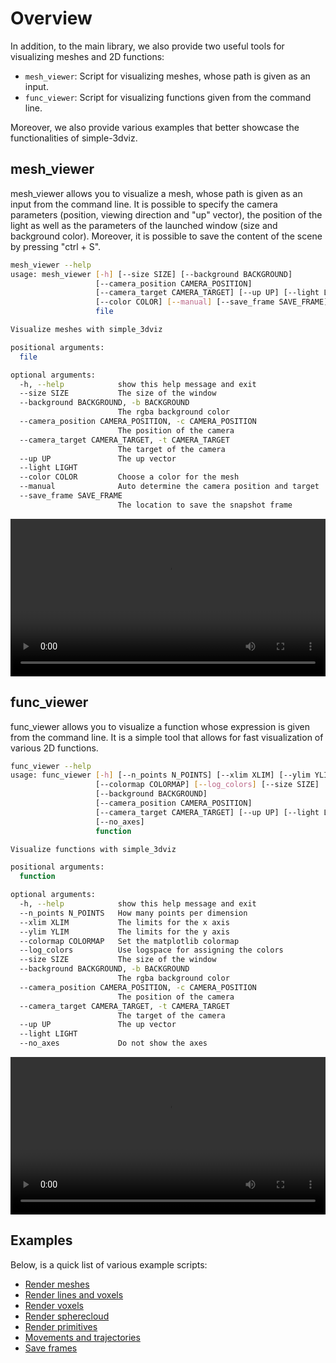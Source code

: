 # Overview

In addition, to the main library, we also provide two useful tools for
visualizing meshes and 2D functions:

- `mesh_viewer`: Script for visualizing meshes, whose path is given as an input.
- `func_viewer`: Script for visualizing functions given from the command line.

Moreover, we also provide various examples that better showcase the
functionalities of simple-3dviz.

## mesh_viewer

mesh_viewer allows you to visualize a mesh, whose path is given as an input
from the command line. It is possible to specify the camera parameters (position,
viewing direction and "up" vector), the position of the light as well as the
parameters of the launched window (size and background color). Moreover, it is
possible to save the content of the scene by pressing "ctrl + S".

```bash
mesh_viewer --help
usage: mesh_viewer [-h] [--size SIZE] [--background BACKGROUND]
                   [--camera_position CAMERA_POSITION]
                   [--camera_target CAMERA_TARGET] [--up UP] [--light LIGHT]
                   [--color COLOR] [--manual] [--save_frame SAVE_FRAME]
                   file

Visualize meshes with simple_3dviz

positional arguments:
  file

optional arguments:
  -h, --help            show this help message and exit
  --size SIZE           The size of the window
  --background BACKGROUND, -b BACKGROUND
                        The rgba background color
  --camera_position CAMERA_POSITION, -c CAMERA_POSITION
                        The position of the camera
  --camera_target CAMERA_TARGET, -t CAMERA_TARGET
                        The target of the camera
  --up UP               The up vector
  --light LIGHT
  --color COLOR         Choose a color for the mesh
  --manual              Auto determine the camera position and target
  --save_frame SAVE_FRAME
                        The location to save the snapshot frame
```

<div style="text-align: center;">
    <video controls width="100%">
        <source src="http://simple-3dviz.com/files/videos/mesh_viewer.mp4"
                type="video/mp4">
    </video>
</div>

## func_viewer

func_viewer allows you to visualize a function whose expression is given from
the command line. It is a simple tool that allows for fast visualization of
various 2D functions.

```bash
func_viewer --help
usage: func_viewer [-h] [--n_points N_POINTS] [--xlim XLIM] [--ylim YLIM]
                   [--colormap COLORMAP] [--log_colors] [--size SIZE]
                   [--background BACKGROUND]
                   [--camera_position CAMERA_POSITION]
                   [--camera_target CAMERA_TARGET] [--up UP] [--light LIGHT]
                   [--no_axes]
                   function

Visualize functions with simple_3dviz

positional arguments:
  function

optional arguments:
  -h, --help            show this help message and exit
  --n_points N_POINTS   How many points per dimension
  --xlim XLIM           The limits for the x axis
  --ylim YLIM           The limits for the y axis
  --colormap COLORMAP   Set the matplotlib colormap
  --log_colors          Use logspace for assigning the colors
  --size SIZE           The size of the window
  --background BACKGROUND, -b BACKGROUND
                        The rgba background color
  --camera_position CAMERA_POSITION, -c CAMERA_POSITION
                        The position of the camera
  --camera_target CAMERA_TARGET, -t CAMERA_TARGET
                        The target of the camera
  --up UP               The up vector
  --light LIGHT
  --no_axes             Do not show the axes
```

<div style="text-align: center;">
    <video controls width="100%">
        <source src="http://simple-3dviz.com/files/videos/func_viewer.mp4"
                type="video/mp4">
    </video>
</div>

## Examples

Below, is a quick list of various example scripts:

* [Render meshes](https://github.com/angeloskath/simple-3dviz/tree/master/examples/render_mesh.py)
* [Render lines and voxels](https://github.com/angeloskath/simple-3dviz/tree/master/examples/render_line_voxels.py)
* [Render voxels](https://github.com/angeloskath/simple-3dviz/tree/master/examples/render_voxels.py)
* [Render spherecloud](https://github.com/angeloskath/simple-3dviz/tree/master/examples/render_spherecloud.py)
* [Render primitives](https://github.com/angeloskath/simple-3dviz/tree/master/examples/render_primitives.py)
* [Movements and trajectories](https://github.com/angeloskath/simple-3dviz/tree/master/examples/movements.py)
* [Save frames](https://github.com/angeloskath/simple-3dviz/tree/master/examples/save_frames.py)



